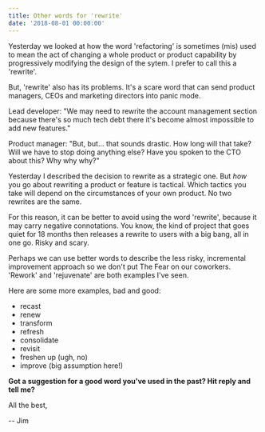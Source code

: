 ```yaml
---
title: Other words for 'rewrite'
date: '2018-08-01 00:00:00'
---
```


Yesterday we looked at how the word 'refactoring' is sometimes (mis) used to mean the act of changing a whole product or product capability by progressively modifying the design of the sytem. I prefer to call this a 'rewrite'.

But, 'rewrite' also has its problems. It's a scare word that can send product managers, CEOs and marketing directors into panic mode.

Lead developer: "We may need to rewrite the account management section because there's so much tech debt there it's become almost impossible to add new features."

Product manager: "But, but... that sounds drastic. How long will that take? Will we have to stop doing anything else? Have you spoken to the CTO about this? Why why why?"

Yesterday I described the decision to rewrite as a strategic one. But _how_ you go about rewriting a product or feature is tactical. Which tactics you take will depend on the circumstances of your own product. No two rewrites are the same.

For this reason, it can be better to avoid using the word 'rewrite', because it may carry negative connotations. You know, the kind of project that goes quiet for 18 months then releases a rewrite to users with a big bang, all in one go. Risky and scary.

Perhaps we can use better words to describe the less risky, incremental improvement approach so we don't put The Fear on our coworkers. 'Rework' and 'rejuvenate' are both examples I've seen.

Here are some more examples, bad and good:

* recast
* renew
* transform
* refresh
* consolidate
* revisit
* freshen up (ugh, no)
* improve (big assumption here!)

__Got a suggestion for a good word you've used in the past? Hit reply and tell me?__

All the best,

-- Jim
